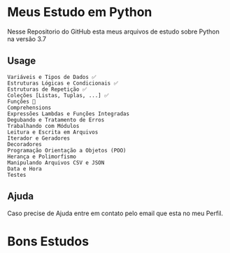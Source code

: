 # Meus Estudo em Python

Nesse Repositorio do GitHub esta meus arquivos de estudo sobre Python na versão 3.7

## Usage

```
Variáveis e Tipos de Dados ✅
Estruturas Lógicas e Condicionais ✅
Estruturas de Repetição ✅
Coleções [Listas, Tuplas, ...] ✅
Funções 🔧
Comprehensions
Expressões Lambdas e Funções Integradas
Degubando e Tratamento de Erros
Trabalhando com Módulos
Leitura e Escrita em Arquivos
Iterador e Geradores
Decoradores
Programação Orientação a Objetos (POO)
Herança e Polimorfismo
Manipulando Arquivos CSV e JSON
Data e Hora
Testes
```

## Ajuda
Caso precise de Ajuda entre em contato pelo email que esta no meu Perfil.

# Bons Estudos
